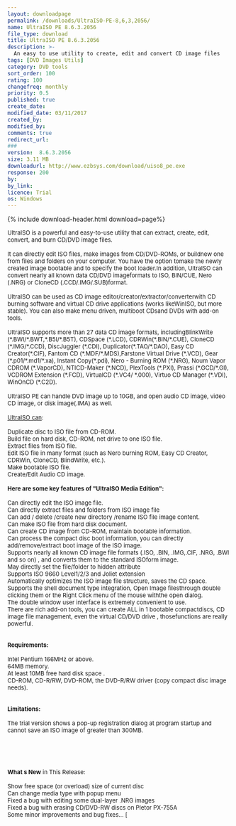 ```yaml
---
layout: downloadpage
permalink: /downloads/UltraISO-PE-8,6,3,2056/
name: UltraISO PE 8.6.3.2056
file_type: download
title: UltraISO PE 8.6.3.2056
description: >-
  An easy to use utility to create, edit and convert CD image files
tags: [DVD Images Utils]
category: DVD tools
sort_order: 100
rating: 100
changefreq: monthly
priority: 0.5
published: true
create_date: 
modified_date: 03/11/2017
created_by: 
modified_by: 
comments: true
redirect_url: 
### 
version:  8.6.3.2056
size: 3.11 MB
downloadurl: http://www.ezbsys.com/download/uiso8_pe.exe
response: 200
by: 
by_link: 
licence: Trial 
os: Windows
---
```


{% include download-header.html download=page%}

<p style="fix-download-text !important">
<p><font size="2"><p>UltraISO is a powerful and easy-to-use utility that can extract, create, edit, convert, and burn CD/DVD image files. <br />
<br />
It can directly edit ISO files, make images from CD/DVD-ROMs, or buildnew one from files and folders on your computer. You have the option tomake the newly created image bootable and to specify the boot loader.In addition, UltraISO can convert nearly all known data CD/DVD imageformats to ISO, BIN/CUE, Nero (.NRG) or CloneCD (.CCD/.IMG/.SUB)format. <br />
<br />
UltraISO can be used as CD image editor/creator/extractor/converterwith CD burning software and virtual CD drive applications (works likeWinISO, but more stable). You can also make menu driven, multiboot CDsand DVDs with add-on tools. <br />
<br />
UltraISO supports more than 27 data CD image formats, includingBlinkWrite (*.BWI/*.BWT,*.B5I/*.B5T), CDSpace (*.LCD), CDRWin(*.BIN/*.CUE), CloneCD (*.IMG/*.CCD), DiscJuggler (*.CDI), Duplicator(*.TAO/*.DAO), Easy CD Creator(*.CIF), Fantom CD (*.MDF/*.MDS),Farstone Virtual Drive (*.VCD), Gear (*.p01/*.md1/*.xa), Instant Copy(*.pdi), Nero - Burning ROM (*.NRG), Noum Vapor CDROM (*.VaporCD), NTICD-Maker (*.NCD), PlexTools (*.PXI), Prassi (*.GCD/*.GI), VCDROM Extension (*.FCD), VirtualCD (*.VC4/ *.000), Virtuo CD Manager (*.VDI), WinOnCD (*.C2D). <br />
<br />
UltraISO PE can handle DVD image up to 10GB, and open audio CD image, video CD image, or disk image(.IMA) as well.<br />
<br />
<u>UltraISO can</u>:<br />
<br />
Duplicate disc to ISO file from CD-ROM. <br />
Build file on hard disk, CD-ROM, net drive to one ISO file. <br />
Extract files from ISO file. <br />
Edit ISO file in many format (such as Nero burning ROM, Easy CD Creator, CDRWin, CloneCD, BlindWrite, etc.). <br />
Make bootable ISO file. <br />
Create/Edit Audio CD image.<br />
<br />
<span><strong>Here are some key features of "UltraISO Media Edition":</strong></span><br />
<br />
Can directly edit the ISO image file. <br />
Can directly extract files and folders from ISO image file <br />
Can add / delete /create new directory /rename ISO file image content. <br />
Can make ISO file from hard disk document. <br />
Can create CD image from CD-ROM, maintain bootable information. <br />
Can process the compact disc boot information, you can directly add/remove/extract boot image of the ISO image. <br />
Supports nearly all known CD image file formats (.ISO, .BIN, .IMG,.CIF, .NRG, .BWI and so on) , and converts them to the standard ISOform image. <br />
May directly set the file/folder to hidden attribute <br />
Supports ISO 9660 Level1/2/3 and Joliet extension <br />
Automatically optimizes the ISO image file structure, saves the CD space. <br />
Supports the shell document type integration, Open Image filesthrough double clicking them or the Right Click menu of the mouse withthe open dialog. <br />
The double window user interface is extremely convenient to use. <br />
There are rich add-on tools, you can create ALL in 1 bootable compactdiscs, CD image file management, even the virtual CD/DVD drive , thosefunctions are really powerful. <br />
<br />
<br />
<span><strong>Requirements:</strong></span><br />
<br />
Intel Pentium 166MHz or above. <br />
64MB memory. <br />
At least 10MB free hard disk space . <br />
CD-ROM, CD-R/RW, DVD-ROM, the DVD-R/RW driver (copy compact disc image needs). <br />
<br />
<br />
<span><strong>Limitations:</strong></span><br />
<br />
The trial version shows a pop-up registration dialog at program startup and <br />
cannot save an ISO image of greater than 300MB.<br />
<br />
<br />
</p>
<div class="celltext_big"><br />
<br />
<strong>What s New</strong> in This Release:<br />
<br />
Show free space (or overload) size of current disc<br />
Can change media type with popup menu<br />
Fixed a bug with editing some dual-layer .NRG images <br />
Fixed a bug with erasing CD/DVD-RW discs on Pletor PX-755A<br />
Some minor improvements and bug fixes... [ </div></p></p>
